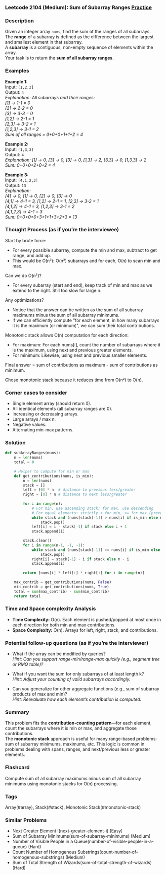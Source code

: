 ### Leetcode 2104 (Medium): Sum of Subarray Ranges [Practice](https://leetcode.com/problems/sum-of-subarray-ranges)

### Description  
Given an integer array `nums`, find the sum of the ranges of all subarrays.  
The **range** of a subarray is defined as the difference between the largest and smallest element in that subarray.  
A **subarray** is a contiguous, non-empty sequence of elements within the array.  
Your task is to return the **sum of all subarray ranges**.

### Examples  

**Example 1:**  
Input: `[1,2,3]`  
Output: `4`  
*Explanation: All subarrays and their ranges:  
[1] → 1-1 = 0  
[2] → 2-2 = 0  
[3] → 3-3 = 0  
[1,2] → 2-1 = 1  
[2,3] → 3-2 = 1  
[1,2,3] → 3-1 = 2  
Sum of all ranges = 0+0+0+1+1+2 = 4*

**Example 2:**  
Input: `[1,3,3]`  
Output: `4`  
*Explanation: [1] → 0, [3] → 0, [3] → 0, [1,3] → 2, [3,3] → 0, [1,3,3] → 2  
Sum: 0+0+0+2+0+2 = 4*

**Example 3:**  
Input: `[4,1,2,3]`  
Output: `13`  
*Explanation:  
[4] → 0, [1] → 0, [2] → 0, [3] → 0  
[4,1] → 4-1 = 3, [1,2] → 2-1 = 1, [2,3] → 3-2 = 1  
[4,1,2] → 4-1 = 3, [1,2,3] → 3-1 = 2  
[4,1,2,3] → 4-1 = 3  
Sum: 0+0+0+0+3+1+1+3+2+3 = 13*

### Thought Process (as if you’re the interviewee)  
Start by brute force:  
- For every possible subarray, compute the min and max, subtract to get range, and add up.  
- This would be O(n³): O(n²) subarrays and for each, O(n) to scan min and max.

Can we do O(n²)?  
- For every subarray (start and end), keep track of min and max as we extend to the right. Still too slow for large n.

Any optimizations?  
- Notice that the answer can be written as the sum of all subarray maximums minus the sum of all subarray minimums.
- If we can efficiently compute "for each element, in how many subarrays it is the maximum (or minimum)", we can sum their total contributions.

Monotonic stack allows O(n) computation for each direction:  
- For maximum: For each nums[i], count the number of subarrays where it is the maximum, using next and previous greater elements.  
- For minimum: Likewise, using next and previous smaller elements.

Final answer = sum of contributions as maximum - sum of contributions as minimum.

Chose monotonic stack because it reduces time from O(n²) to O(n).

### Corner cases to consider  
- Single element array (should return 0).
- All identical elements (all subarray ranges are 0).
- Increasing or decreasing arrays.
- Large arrays / max n.
- Negative values.
- Alternating min-max patterns.


### Solution

```python
def subArrayRanges(nums):
    n = len(nums)
    total = 0
    
    # Helper to compute for min or max
    def get_contributions(nums, is_min):
        n = len(nums)
        stack = []
        left = [0] * n  # distance to previous less/greater
        right = [0] * n # distance to next less/greater
        
        for i in range(n):
            # For min, use ascending stack; for max, use descending
            # For equal elements: strictly < for min, <= for max (prevents double count)
            while stack and (nums[stack[-1]] > nums[i] if is_min else nums[stack[-1]] < nums[i]):
                stack.pop()
            left[i] = i - stack[-1] if stack else i + 1
            stack.append(i)
        
        stack.clear()
        for i in range(n-1, -1, -1):
            while stack and (nums[stack[-1]] >= nums[i] if is_min else nums[stack[-1]] <= nums[i]):
                stack.pop()
            right[i] = stack[-1] - i if stack else n - i
            stack.append(i)
        
        return [nums[i] * left[i] * right[i] for i in range(n)]
    
    max_contrib = get_contributions(nums, False)
    min_contrib = get_contributions(nums, True)
    total = sum(max_contrib) - sum(min_contrib)
    return total
```

### Time and Space complexity Analysis  

- **Time Complexity:** O(n). Each element is pushed/popped at most once in each direction for both min and max contributions.
- **Space Complexity:** O(n). Arrays for left, right, stack, and contributions.

### Potential follow-up questions (as if you’re the interviewer)  

- What if the array can be modified by queries?  
  *Hint: Can you support range-min/range-max quickly (e.g., segment tree or RMQ table)?*

- What if you want the sum for only subarrays of at least length k?  
  *Hint: Adjust your counting of valid subarrays accordingly.*

- Can you generalize for other aggregate functions (e.g., sum of subarray products of max and min)?  
  *Hint: Reevaluate how each element’s contribution is computed.*

### Summary
This problem fits the **contribution-counting pattern**—for each element, count the subarrays where it is min or max, and aggregate those contributions.  
The **monotonic stack** approach is useful for many range-based problems: sum of subarray minimums, maximums, etc. This logic is common in problems dealing with spans, ranges, and next/previous less or greater elements.


### Flashcard
Compute sum of all subarray maximums minus sum of all subarray minimums using monotonic stacks for O(n) processing.

### Tags
Array(#array), Stack(#stack), Monotonic Stack(#monotonic-stack)

### Similar Problems
- Next Greater Element I(next-greater-element-i) (Easy)
- Sum of Subarray Minimums(sum-of-subarray-minimums) (Medium)
- Number of Visible People in a Queue(number-of-visible-people-in-a-queue) (Hard)
- Count Number of Homogenous Substrings(count-number-of-homogenous-substrings) (Medium)
- Sum of Total Strength of Wizards(sum-of-total-strength-of-wizards) (Hard)